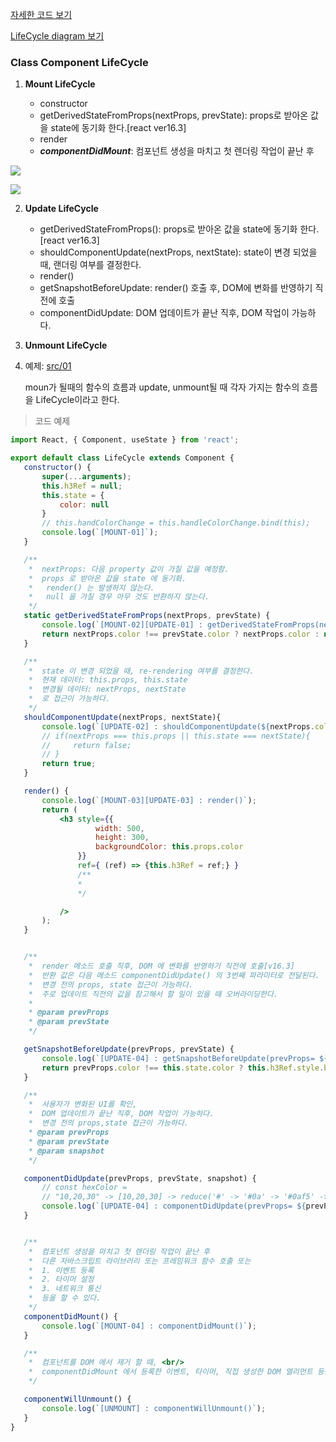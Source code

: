 [자세한 코드 보기 ](https://github.com/dntjd7701/react-practice/tree/main/component)

[LifeCycle diagram 보기 ](https://projects.wojtekmaj.pl/react-lifecycle-methods-diagram/)

### Class Component LifeCycle

1. **Mount LifeCycle**

    - constructor
    - getDerivedStateFromProps(nextProps, prevState): props로 받아온 값을 state에 동기화 한다.[react ver16.3]
    - render
    - ***componentDidMount***: 컴포넌트 생성을 마치고 첫 렌더링 작업이 끝난 후


![](https://images.velog.io/images/dntjd7701/post/c7ef121d-0c14-4100-bf4d-1fad929ec97b/%E1%84%89%E1%85%B3%E1%84%8F%E1%85%B3%E1%84%85%E1%85%B5%E1%86%AB%E1%84%89%E1%85%A3%E1%86%BA%202021-08-05%20%E1%84%8B%E1%85%A9%E1%84%92%E1%85%AE%2012.50.45.png)
    
    
![](https://images.velog.io/images/dntjd7701/post/5466217c-a714-4008-a3ee-b7f5d50b98e7/%E1%84%89%E1%85%B3%E1%84%8F%E1%85%B3%E1%84%85%E1%85%B5%E1%86%AB%E1%84%89%E1%85%A3%E1%86%BA%202021-08-05%20%E1%84%8B%E1%85%A9%E1%84%92%E1%85%AE%2012.51.42.png)


2. **Update LifeCycle**

    - getDerivedStateFromProps(): props로 받아온 값을 state에 동기화 한다.[react ver16.3]
    - shouldComponentUpdate(nextProps, nextState): state이 변경 되었을 때, 랜더링 여부를 결정한다.
    - render()
    - getSnapshotBeforeUpdate: render() 호출 후, DOM에 변화를 반영하기 직전에 호출
    - componentDidUpdate: DOM 업데이트가 끝난 직후, DOM 작업이 가능하다.


3. **Unmount LifeCycle**
4. 예제: [src/01](https://github.com/dntjd7701/react-practice/tree/main/component/ex05/src/01)


	moun가 될때의 함수의 흐름과 update, unmount될 때 각자 가지는 함수의 흐름을 LifeCycle이라고 한다. 

> 코드 예제

 ```jsx
import React, { Component, useState } from 'react';

export default class LifeCycle extends Component {
    constructor() {
        super(...arguments);
        this.h3Ref = null;
        this.state = {
            color: null
        }
        // this.handColorChange = this.handleColorChange.bind(this);
        console.log(`[MOUNT-01]`);
    }

    /**
     *  nextProps: 다음 property 값이 가질 값을 예정함.
     *  props 로 받아온 값을 state 에 동기화.
     *   render() 는 발생하지 않는다.
     *   null 을 가질 경우 아무 것도 반환하지 않는다.
     */
    static getDerivedStateFromProps(nextProps, prevState) {
        console.log(`[MOUNT-02][UPDATE-01] : getDerivedStateFromProps(nextProps= ${nextProps.color}, prevState= ${prevState.color})`);
        return nextProps.color !== prevState.color ? nextProps.color : null;
    }

    /**
     *  state 이 변경 되었을 때, re-rendering 여부를 결정한다.
     *  현재 데이터: this.props, this.state
     *  변경될 데이터: nextProps, nextState
     *  로 접근이 가능하다.
     */
    shouldComponentUpdate(nextProps, nextState){
        console.log(`[UPDATE-02] : shouldComponentUpdate(${nextProps.color}, ${nextState.color})`);
        // if(nextProps === this.props || this.state === nextState){
        //     return false;
        // }
        return true;
    }

    render() {
        console.log(`[MOUNT-03][UPDATE-03] : render()`);
        return (
            <h3 style={{
                    width: 500,
                    height: 300,
                    backgroundColor: this.props.color
                }}
                ref={ (ref) => {this.h3Ref = ref;} }
                /**
                *
                */

            />
        );
    }


    /**
     *  render 메소드 호출 직후, DOM 에 변화를 반영하기 직전에 호출[v16.3]
     *  반환 값은 다음 메소드 componentDidUpdate() 의 3번째 파라미터로 전달된다.
     *  변경 전의 props, state 접근이 가능하다.
     *  주로 업데이트 직전의 값을 참고해서 할 일이 있을 때 오버라이딩한다.
     *
     * @param prevProps
     * @param prevState
     */

    getSnapshotBeforeUpdate(prevProps, prevState) {
        console.log(`[UPDATE-04] : getSnapshotBeforeUpdate(prevProps= ${prevProps.color},prevState= ${prevState.color})`);
        return prevProps.color !== this.state.color ? this.h3Ref.style.backgroundColor : null;
    }

    /**
     *  사용자가 변화된 UI를 확인,
     *  DOM 업데이트가 끝난 직후, DOM 작업이 가능하다.
     *  변경 전의 props,state 접근이 가능하다.
     * @param prevProps
     * @param prevState
     * @param snapshot
     */

    componentDidUpdate(prevProps, prevState, snapshot) {
        // const hexColor =
        // "10,20,30" -> [10,20,30] -> reduce('#' -> '#0a' -> '#0af5' -> '#0xf5ee')
        console.log(`[UPDATE-04] : componentDidUpdate(prevProps= ${prevProps.color},prevState= ${prevState.color}, snapshot= ${snapshot})`);
    }


    /**
     *  컴포넌트 생성을 마치고 첫 렌더링 작업이 끝난 후
     *  다른 자바스크립트 라이브러리 또는 프레임워크 함수 호출 또는
     *  1. 이벤트 등록
     *  2. 타이머 설정
     *  3. 네트워크 통신
     *  등을 할 수 있다.
     */
    componentDidMount() {
        console.log(`[MOUNT-04] : componentDidMount()`);
    }

    /**
     *  컴포넌트를 DOM 에서 제거 할 때, <br/>
     *  componentDidMount 에서 등록한 이벤트, 타이머, 직접 생성한 DOM 엘리먼트 등을 제거(Clean-Up)
     */

    componentWillUnmount() {
        console.log(`[UNMOUNT] : componentWillUnmount()`);
    }
}

```
 